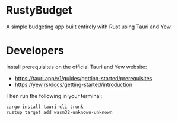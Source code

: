 # RustyBudget

A simple budgeting app built entirely with Rust using Tauri and Yew.

# Developers

Install prerequisites on the official Tauri and Yew website:

-   https://tauri.app/v1/guides/getting-started/prerequisites
-   https://yew.rs/docs/getting-started/introduction

Then run the following in your terminal:

```bash
cargo install tauri-cli trunk
rustup target add wasm32-unknown-unknown
```
